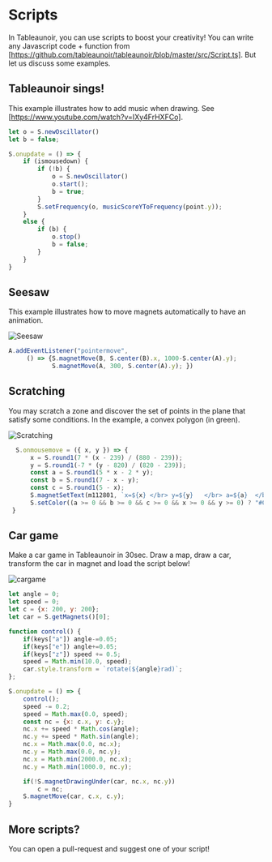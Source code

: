# Scripts

In Tableaunoir, you can use scripts to boost your creativity! You can write any Javascript code + function from [https://github.com/tableaunoir/tableaunoir/blob/master/src/Script.ts]. But let us discuss some examples.


## Tableaunoir sings!

This example illustrates how to add music when drawing. See [https://www.youtube.com/watch?v=IXy4FrHXFCo].

```javascript
let o = S.newOscillator()
let b = false;

S.onupdate = () => {
    if (ismousedown) {
        if (!b) {
            o = S.newOscillator()
            o.start();
            b = true;
        }
        S.setFrequency(o, musicScoreYToFrequency(point.y));
    }
    else {
        if (b) {
            o.stop()
            b = false;
        }
    }
}
```

## Seesaw

This example illustrates how to move magnets automatically to have an animation.

![Seesaw](img/seesaw.gif)

```javascript
A.addEventListener("pointermove", 
     () => {S.magnetMove(B, S.center(B).x, 1000-S.center(A).y);
            S.magnetMove(A, 300, S.center(A).y); })
```

## Scratching

You may scratch a zone and discover the set of points in the plane that satisfy some conditions. In the example, a convex polygon (in green).

![Scratching](img/scratching.gif)

```javascript
  S.onmousemove = ({ x, y }) => {
      x = S.round1(7 * (x - 239) / (880 - 239));
      y = S.round1(-7 * (y - 820) / (820 - 239));
      const a = S.round1(5 * x - 2 * y);
      const b = S.round1(7 - x - y);
      const c = S.round1(5 - x);
      S.magnetSetText(m112801, `x=${x} </br> y=${y}   </br> a=${a}  </br>   b=${b}   </br>  c=${c}`);
      S.setColor((a >= 0 && b >= 0 && c >= 0 && x >= 0 && y >= 0) ? "#008822" : "#220000");
 }
```
     
     
    
## Car game

Make a car game in Tableaunoir in 30sec. Draw a map, draw a car, transform the car in magnet and load the script below!

![cargame](img/cargame.gif)

```javascript
let angle = 0;
let speed = 0;
let c = {x: 200, y: 200};
let car = S.getMagnets()[0];

function control() {
    if(keys["a"]) angle-=0.05;
    if(keys["e"]) angle+=0.05;
    if(keys["z"]) speed += 0.5;
    speed = Math.min(10.0, speed);
    car.style.transform = `rotate(${angle}rad)`;
};

S.onupdate = () => {
    control();
    speed -= 0.2;
    speed = Math.max(0.0, speed);
    const nc = {x: c.x, y: c.y};
    nc.x += speed * Math.cos(angle);
    nc.y += speed * Math.sin(angle);
    nc.x = Math.max(0.0, nc.x);
    nc.y = Math.max(0.0, nc.y);
    nc.x = Math.min(2000.0, nc.x);
    nc.y = Math.min(1000.0, nc.y);

    if(!S.magnetDrawingUnder(car, nc.x, nc.y))
        c = nc;
    S.magnetMove(car, c.x, c.y);
}
```

## More scripts?

You can open a pull-request and suggest one of your script!

